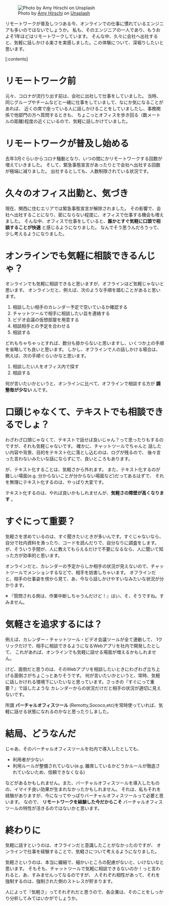 <!-- 
title: リモートワークになってから『気軽にすぐ聞く』ことが難しくなった
date: 2021-03-10T20:00:00+09:00
draft: true
description: 
image: 
icon: 😕
-->

<figure title="Photo by Amy Hirschi on Unsplash">
<img alt="Photo by Amy Hirschi on Unsplash" src="https://res.cloudinary.com/silverbirder/image/upload/v1615385315/silver-birder.github.io/blog/amy-hirschi-JaoVGh5aJ3E-unsplash.jpg">
<figcaption>Photo by <a href="https://unsplash.com/@amyhirschi?utm_source=unsplash&utm_medium=referral&utm_content=creditCopyText">Amy Hirschi</a> on <a href="/s/photos/consultation?utm_source=unsplash&utm_medium=referral&utm_content=creditCopyText">Unsplash</a></figcaption>
</figure>

リモートワークが普及しつつある今、オンラインでの仕事に慣れているエンジニアも多いのではないでしょうか。
私も、そのエンジニアの一人であり、もうおよそ1年ほどはリモートワークしています。
そんな中、久々に会社へ出社すると、気軽に話しかける楽さを実感しました。この体験について、深堀りしたいと思います。

[:contents]

# リモートワーク前

元々、コロナが流行り出す前は、会社に出社して仕事をしていました。
当時、同じグループやチームなどと一緒に仕事をしていまして、なにか気になることがあれば、
近くの席で座っている人に話しかけることをしていましたし、事務関係で他部門の方へ質問するときも、
ちょこっとオフィスを歩き回る（数メートルの距離)程度の近くにいるので、気軽に話しかけていました。

# リモートワークが普及し始める

去年3月ぐらいからコロナ騒動となり、いつの間にかリモートワークする回数が増えていきました。
そして、緊急事態宣言があったりとで会社へ出社する回数が極端に減りました。
出社するとしても、人数制限されている状況です。

# 久々のオフィス出勤と、気づき

現在、関西に住むエリアでは緊急事態宣言が解除されました。
その影響で、会社へ出社することになり、密にならない程度に、オフィスで仕事する機会も増えました。
そんな中、オフィスで仕事をしていると、**誰かとすぐ気軽に口頭で相談することが快適** と感じるようになりました。
なんでそう思うんだろうって、少し考えるようになりました。

# オンラインでも気軽に相談できるんじゃ？

オンラインでも気軽に相談できると思いますが、オフラインほど気軽じゃないと思います。
オンラインだと、例えば、次のような手順を踏むことがあると思います。

1. 相談したい相手のカレンダー予定で空いているか確認する
2. チャットツールで相手に相談したい旨を連絡する
3. ビデオ会議の仮想部屋を用意する
4. 相談相手との予定を合わせる
5. 相談する

どれもちゃちゃっとすれば、数分も掛からないと思いますし、いくつか上の手順を省略しても良いと思います。
しかし、オフラインで人の話しかける場合は、例えば、次の手順ぐらいかなと思います。

1. 相談したい人をオフィス内で探す
2. 相談する

何が言いたいかというと、オンラインに比べて、オフラインで相談する方が **調整毎が少ない** んです。

# 口頭じゃなくて、テキストでも相談できるでしょ？

わざわざ口頭じゃなくて、テキストで話せば良いじゃん？って思ったりもするのですが、それも気軽じゃないです。
確かに、チャットツールでちゃんと 話したい内容や背景、目的をテキスト化に落とし込むのは、ログが残るので、
後々言った言わないみたいな話にならずにで、良いところもあります。

が、テキスト化することは、気軽さから外れます。
また、テキスト化するのが難しい場面(e.g. 分からないことが分からない場面など)だってあるはずで、
それを無理にテキスト化するのは、やっぱり大変です。

テキスト化するのは、やれば良いかもしれませんが、**気軽さの障壁が高くなります** 。

# すぐにって重要？

気軽さを求めているのは、すぐ聞きたいときが多いんです。すぐじゃないなら、
自分で社内資料を漁ったり、コードを読んだりで、自分なりに調査をします。
が、そういう手間が、人に教えてもらえるだけで不要になるなら、人に聞いて知った方が効率的と思います。

オンラインだと、カレンダーの予定からしか相手の状況が見えないので、チャットツールでメンションするなどで、相手を妨害しちゃいます。
オフラインだと、相手の仕事姿を傍から見て、あ、今なら話しかけやすいなみたいな状況が分かります。

※ 『質問される側は、作業中断しちゃうんだけど！』はい、そ、そうですね。すみません。

# 気軽さを追求するには？

例えば、カレンダー・チャットツール・ビデオ会議ツールが全て連動して、
1クリックだけで、相手に相談できるようになるWebアプリを社内で開発したとして、
これがあれば、オンラインでも気軽に話せる場面が増えるかもしれません。

けど、面倒だと思うのは、そのWebアプリを相談したいときにわざわざ立ち上げる面倒さがちょこっとありそうです。
何が言いたいかというと、常時、気軽に話しかけれる環境下にいたいなと思っています。さっきの『すぐにって重要？』で話したような
カレンダーからの状況だけだと相手の状況が適切に見えないです。

所謂 **バーチャルオフィスツール** (Remotty,Sococo,etc)を常時使っていれば、気軽に話せる状態になれるのかなと思ったりしました。

# 結局、どうなんだ

じゃあ、そのバーチャルオフィスツールを社内で導入したとしても、

* 利用者が少ない
* 利用ルールが整備されていない(e.g. 離席しているかどうかルールが徹底されていないため、信頼できなくなる)

などがあるかもしれません。また、バーチャルオフィスツールを導入したものの、イマイチ良い効果が生まれなかったかもしれません。
それは、私もそれを経験がありますが、今になってやっぱりバーチャルオフィスツールって必要と思います。
なので、 **リモートワークを経験した今だからこそ** バーチャルオフィスツールの特性が活きるのではないかと思います。

# 終わりに

気軽に話すというのは、オフラインだと意識したことがなかったのですが、
オンラインで仕事を経験することで、気軽さについて考えるようになりました。

気軽さというのは、本当に繊細で、細かいところの配慮がないと、いけないなと思います。
そもそも、チャットツールで気軽に相談できるないのか！っと言われると、あ、すみませんってなるのですが、
人それぞれ相性があって、それを強制するのは、強制された側のストレスが貯まります。

人によって『気軽さ』ってそれぞれだと思うので、各企業は、そのことをしっかり分析してみてはいかがでしょうか。
